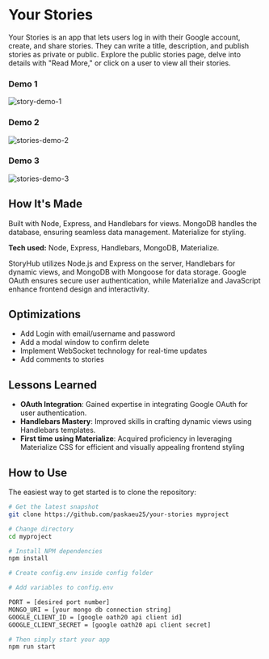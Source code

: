 # Your Stories

Your Stories is an app that lets users log in with their Google account, create, and share stories. They can write a title, description, and publish stories as private or public. Explore the public stories page, delve into details with "Read More," or click on a user to view all their stories.

### Demo 1
![story-demo-1](https://github.com/paskaeu25/your-stories/assets/60621475/03ea48fc-9464-492a-8569-2d4391be082c)
### Demo 2
![stories-demo-2](https://github.com/paskaeu25/your-stories/assets/60621475/cc840f77-dcd7-447a-9027-d90de3c7802f)
### Demo 3
![stories-demo-3](https://github.com/paskaeu25/your-stories/assets/60621475/e4b2fc4c-b88b-4e5f-baee-76e9bb7e2c37)



## How It's Made
Built with Node, Express, and Handlebars for views. MongoDB handles the database, ensuring seamless data management. Materialize for styling.

**Tech used:** Node, Express, Handlebars, MongoDB, Materialize.

StoryHub utilizes Node.js and Express on the server, Handlebars for dynamic views, and MongoDB with Mongoose for data storage. Google OAuth ensures secure user authentication, while Materialize and JavaScript enhance frontend design and interactivity. 


## Optimizations

- Add Login with email/username and password
- Add a modal window to confirm delete
- Implement WebSocket technology for real-time updates
- Add comments to stories

## Lessons Learned

- **OAuth Integration**: Gained expertise in integrating Google OAuth for user authentication.
- **Handlebars Mastery**: Improved skills in crafting dynamic views using Handlebars templates.
- **First time using Materialize**: Acquired proficiency in leveraging Materialize CSS for efficient and visually appealing frontend styling


## How to Use

The easiest way to get started is to clone the repository:

```bash
# Get the latest snapshot
git clone https://github.com/paskaeu25/your-stories myproject

# Change directory
cd myproject

# Install NPM dependencies
npm install

# Create config.env inside config folder

# Add variables to config.env

PORT = [desired port number]
MONGO_URI = [your mongo db connection string]
GOOGLE_CLIENT_ID = [google oath20 api client id]
GOOGLE_CLIENT_SECRET = [google oath20 api client secret]

# Then simply start your app
npm run start

```



